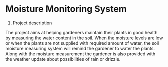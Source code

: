 # Moisture Monitoring System
1.	Project description

The project aims at helping gardeners maintain their plants in good health by measuring the water content in the soil.
When the moisture levels are low or when the plants are not supplied with required amount of water, the soil moisture measuring 
system will remind the gardener to water the plants. Along with the moisture measurement the gardener is also provided with the weather
update about possibilities of rain or drizzle.
